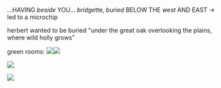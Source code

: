 ...HAVING *beside* YOU...
*bridge*tte,
*buried* BELOW
THE *west* AND EAST
-> led to a microchip

herbert wanted to be buried "under the great oak overlooking the plains, where wild holly grows"

green rooms:
![](https://i.imgur.com/TmydwEs.jpeg)![](https://i.imgur.com/jGyUqmq.jpeg)


![](https://i.imgur.com/Y90p60T.png)


![](https://i.imgur.com/1GbkjD5.png)
